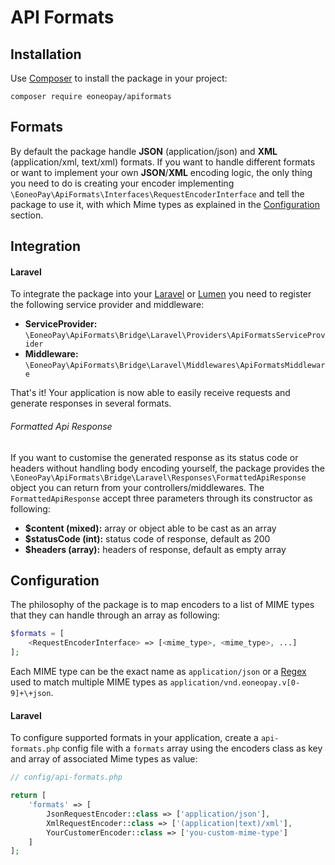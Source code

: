 # API Formats

## Installation
Use [Composer](https://getcomposer.org/) to install the package in your project:

```
composer require eoneopay/apiformats
```

## Formats
By default the package handle **JSON** (application/json) and **XML** (application/xml, text/xml) formats.
If you want to handle different formats or want to implement your own **JSON**/**XML** encoding logic, the only thing
you need to do is creating your encoder implementing `\EoneoPay\ApiFormats\Interfaces\RequestEncoderInterface` and
tell the package to use it, with which Mime types as explained in the [Configuration](#configuration) section.

## Integration
#### Laravel
To integrate the package into your [Laravel](https://laravel.com) or [Lumen](https://lumen.laravel.com)
you need to register the following service provider and middleware:

- **ServiceProvider:** `\EoneoPay\ApiFormats\Bridge\Laravel\Providers\ApiFormatsServiceProvider`
- **Middleware:** `\EoneoPay\ApiFormats\Bridge\Laravel\Middlewares\ApiFormatsMiddleware`

That's it! Your application is now able to easily receive requests and generate responses in several formats.

###### Formatted Api Response
If you want to customise the generated response as its status code or headers without handling
body encoding yourself, the package provides the `\EoneoPay\ApiFormats\Bridge\Laravel\Responses\FormattedApiResponse`
object you can return from your controllers/middlewares. The `FormattedApiResponse` accept three parameters through its
constructor as following:

- **$content (mixed):** array or object able to be cast as an array
- **$statusCode (int):** status code of response, default as 200
- **$headers (array):** headers of response, default as empty array

## Configuration
The philosophy of the package is to map encoders to a list of MIME types that they can handle through an array 
as following:

```php
$formats = [
    <RequestEncoderInterface> => [<mime_type>, <mime_type>, ...]
];
```

Each MIME type can be the exact name as `application/json` or a [Regex](http://php.net/manual/en/reference.pcre.pattern.syntax.php)
used to match multiple MIME types as `application/vnd.eoneopay.v[0-9]+\+json`.

#### Laravel
To configure supported formats in your application, create a `api-formats.php` config file with a `formats`
array using the encoders class as key and array of associated Mime types as value:

```php
// config/api-formats.php

return [
    'formats' => [
        JsonRequestEncoder::class => ['application/json'],
        XmlRequestEncoder::class => ['(application|text)/xml'],
        YourCustomerEncoder::class => ['you-custom-mime-type']
    ]
]; 
``` 
